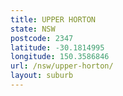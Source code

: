 ```yaml
---
title: UPPER HORTON
state: NSW
postcode: 2347
latitude: -30.1814995
longitude: 150.3586846
url: /nsw/upper-horton/
layout: suburb
---
```

